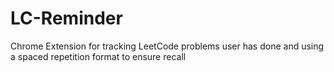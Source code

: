 # LC-Reminder
Chrome Extension for tracking LeetCode problems user has done and using a spaced repetition format to ensure recall
